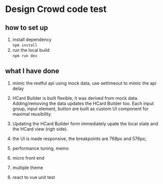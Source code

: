 # Design Crowd code test


## how to set up 
 1. install dependency  
```npm install```
 2. run the local build  
```npm run dev```   

## what I have done 
1. mimic the restful api using mock data, use settimeout to mimic the api delay
2. HCard Builder is built flexible, it was derived from mock data. Adding/removing the data updates the HCard Builder too. Each input group, input element, button are built as custom UI component for maximal reusibility.
3. Updating the HCard Builder form immediately upate the local state and the HCard view (righ side).
4. the UI is made responsive, the breakpoints are 768px and 576px;


3. performance tuning, memo
5. micro front end
6. multiple theme
6. react to vue
unit test